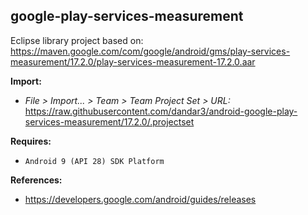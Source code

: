 ## google-play-services-measurement

Eclipse library project based on:<br/>
https://maven.google.com/com/google/android/gms/play-services-measurement/17.2.0/play-services-measurement-17.2.0.aar

**Import:**
- _File > Import... > Team > Team Project Set > URL:_<br/>
  https://raw.githubusercontent.com/dandar3/android-google-play-services-measurement/17.2.0/.projectset

**Requires:**
- `Android 9 (API 28) SDK Platform`

**References:**
- https://developers.google.com/android/guides/releases